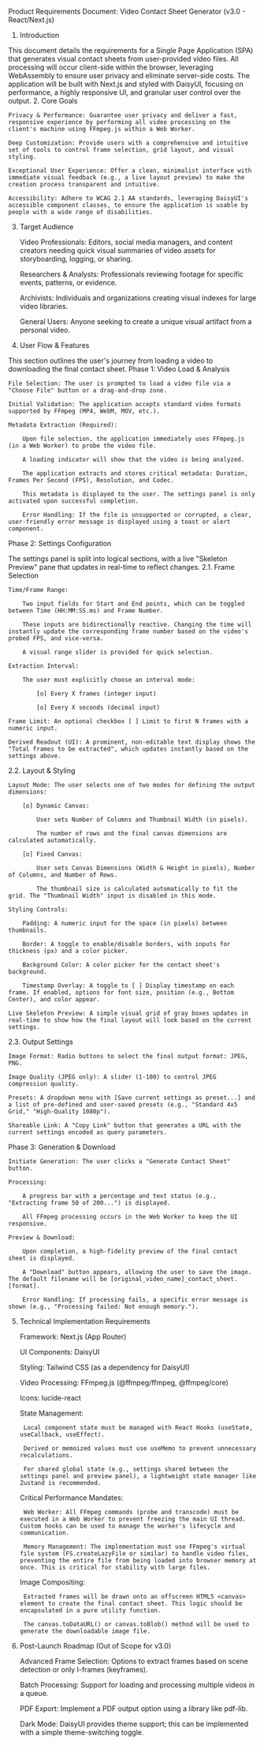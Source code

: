 Product Requirements Document: Video Contact Sheet Generator (v3.0 - React/Next.js)
1. Introduction

This document details the requirements for a Single Page Application (SPA) that generates visual contact sheets from user-provided video files. All processing will occur client-side within the browser, leveraging WebAssembly to ensure user privacy and eliminate server-side costs. The application will be built with Next.js and styled with DaisyUI, focusing on performance, a highly responsive UI, and granular user control over the output.
2. Core Goals

    Privacy & Performance: Guarantee user privacy and deliver a fast, responsive experience by performing all video processing on the client's machine using FFmpeg.js within a Web Worker.

    Deep Customization: Provide users with a comprehensive and intuitive set of tools to control frame selection, grid layout, and visual styling.

    Exceptional User Experience: Offer a clean, minimalist interface with immediate visual feedback (e.g., a live layout preview) to make the creation process transparent and intuitive.

    Accessibility: Adhere to WCAG 2.1 AA standards, leveraging DaisyUI's accessible component classes, to ensure the application is usable by people with a wide range of disabilities.

3. Target Audience

    Video Professionals: Editors, social media managers, and content creators needing quick visual summaries of video assets for storyboarding, logging, or sharing.

    Researchers & Analysts: Professionals reviewing footage for specific events, patterns, or evidence.

    Archivists: Individuals and organizations creating visual indexes for large video libraries.

    General Users: Anyone seeking to create a unique visual artifact from a personal video.

4. User Flow & Features

This section outlines the user's journey from loading a video to downloading the final contact sheet.
Phase 1: Video Load & Analysis

    File Selection: The user is prompted to load a video file via a "Choose File" button or a drag-and-drop zone.

    Initial Validation: The application accepts standard video formats supported by FFmpeg (MP4, WebM, MOV, etc.).

    Metadata Extraction (Required):

        Upon file selection, the application immediately uses FFmpeg.js (in a Web Worker) to probe the video file.

        A loading indicator will show that the video is being analyzed.

        The application extracts and stores critical metadata: Duration, Frames Per Second (FPS), Resolution, and Codec.

        This metadata is displayed to the user. The settings panel is only activated upon successful completion.

        Error Handling: If the file is unsupported or corrupted, a clear, user-friendly error message is displayed using a toast or alert component.

Phase 2: Settings Configuration

The settings panel is split into logical sections, with a live "Skeleton Preview" pane that updates in real-time to reflect changes.
2.1. Frame Selection

    Time/Frame Range:

        Two input fields for Start and End points, which can be toggled between Time (HH:MM:SS.ms) and Frame Number.

        These inputs are bidirectionally reactive. Changing the time will instantly update the corresponding frame number based on the video's probed FPS, and vice-versa.

        A visual range slider is provided for quick selection.

    Extraction Interval:

        The user must explicitly choose an interval mode:

            [o] Every X frames (integer input)

            [o] Every X seconds (decimal input)

    Frame Limit: An optional checkbox [ ] Limit to first N frames with a numeric input.

    Derived Readout (UI): A prominent, non-editable text display shows the "Total frames to be extracted", which updates instantly based on the settings above.

2.2. Layout & Styling

    Layout Mode: The user selects one of two modes for defining the output dimensions:

        [o] Dynamic Canvas:

            User sets Number of Columns and Thumbnail Width (in pixels).

            The number of rows and the final canvas dimensions are calculated automatically.

        [o] Fixed Canvas:

            User sets Canvas Dimensions (Width & Height in pixels), Number of Columns, and Number of Rows.

            The thumbnail size is calculated automatically to fit the grid. The "Thumbnail Width" input is disabled in this mode.

    Styling Controls:

        Padding: A numeric input for the space (in pixels) between thumbnails.

        Border: A toggle to enable/disable borders, with inputs for thickness (px) and a color picker.

        Background Color: A color picker for the contact sheet's background.

        Timestamp Overlay: A toggle to [ ] Display timestamp on each frame. If enabled, options for font size, position (e.g., Bottom Center), and color appear.

    Live Skeleton Preview: A simple visual grid of gray boxes updates in real-time to show how the final layout will look based on the current settings.

2.3. Output Settings

    Image Format: Radio buttons to select the final output format: JPEG, PNG.

    Image Quality (JPEG only): A slider (1-100) to control JPEG compression quality.

    Presets: A dropdown menu with [Save current settings as preset...] and a list of pre-defined and user-saved presets (e.g., "Standard 4x5 Grid," "High-Quality 1080p").

    Shareable Link: A "Copy Link" button that generates a URL with the current settings encoded as query parameters.

Phase 3: Generation & Download

    Initiate Generation: The user clicks a "Generate Contact Sheet" button.

    Processing:

        A progress bar with a percentage and text status (e.g., "Extracting frame 50 of 200...") is displayed.

        All FFmpeg processing occurs in the Web Worker to keep the UI responsive.

    Preview & Download:

        Upon completion, a high-fidelity preview of the final contact sheet is displayed.

        A "Download" button appears, allowing the user to save the image. The default filename will be [original_video_name]_contact_sheet.[format].

        Error Handling: If processing fails, a specific error message is shown (e.g., "Processing failed: Not enough memory.").

5. Technical Implementation Requirements

    Framework: Next.js (App Router)

    UI Components: DaisyUI

    Styling: Tailwind CSS (as a dependency for DaisyUI)

    Video Processing: FFmpeg.js (@ffmpeg/ffmpeg, @ffmpeg/core)

    Icons: lucide-react

    State Management:

        Local component state must be managed with React Hooks (useState, useCallback, useEffect).

        Derived or memoized values must use useMemo to prevent unnecessary recalculations.

        For shared global state (e.g., settings shared between the settings panel and preview panel), a lightweight state manager like Zustand is recommended.

    Critical Performance Mandates:

        Web Worker: All FFmpeg commands (probe and transcode) must be executed in a Web Worker to prevent freezing the main UI thread. Custom hooks can be used to manage the worker's lifecycle and communication.

        Memory Management: The implementation must use FFmpeg's virtual file system (FS.createLazyFile or similar) to handle video files, preventing the entire file from being loaded into browser memory at once. This is critical for stability with large files.

    Image Compositing:

        Extracted frames will be drawn onto an offscreen HTML5 <canvas> element to create the final contact sheet. This logic should be encapsulated in a pure utility function.

        The canvas.toDataURL() or canvas.toBlob() method will be used to generate the downloadable image file.

6. Post-Launch Roadmap (Out of Scope for v3.0)

    Advanced Frame Selection: Options to extract frames based on scene detection or only I-frames (keyframes).

    Batch Processing: Support for loading and processing multiple videos in a queue.

    PDF Export: Implement a PDF output option using a library like pdf-lib.

    Dark Mode: DaisyUI provides theme support; this can be implemented with a simple theme-switching toggle.